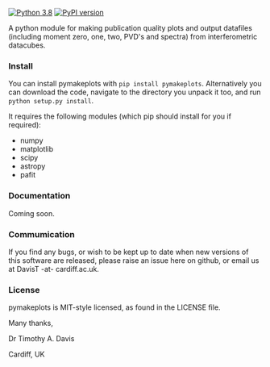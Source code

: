 [![Python 3.8](https://img.shields.io/badge/python-3.8-blue.svg)](https://www.python.org/downloads/release/python-382/) [![PyPI version](https://badge.fury.io/py/pymakeplots.svg)](https://badge.fury.io/py/pymakeplots) 

A python module for making publication quality plots and output datafiles (including moment zero, one, two, PVD's and spectra) from interferometric datacubes. 


### Install

You can install pymakeplots with `pip install pymakeplots`. Alternatively you can download the code, navigate to the directory you unpack it too, and run `python setup.py install`.
    
It requires the following modules (which pip should install for you if required):

* numpy
* matplotlib
* scipy
* astropy
* pafit


### Documentation

Coming soon.


### Commumication

If you find any bugs, or wish to be kept up to date when new versions of this software are released, please raise an issue here on github, or email us at DavisT -at- cardiff.ac.uk.

### License

pymakeplots is MIT-style licensed, as found in the LICENSE file.


Many thanks,

Dr Timothy A. Davis

Cardiff, UK
